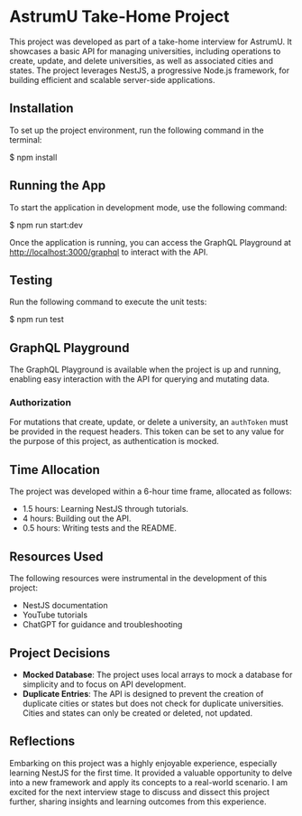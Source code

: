 # AstrumU Take-Home Project

This project was developed as part of a take-home interview for AstrumU. It showcases a basic API for managing universities, including operations to create, update, and delete universities, as well as associated cities and states. The project leverages NestJS, a progressive Node.js framework, for building efficient and scalable server-side applications.

## Installation

To set up the project environment, run the following command in the terminal:

$ npm install

## Running the App

To start the application in development mode, use the following command:

$ npm run start:dev

Once the application is running, you can access the GraphQL Playground at [http://localhost:3000/graphql](http://localhost:3000/graphql) to interact with the API.

## Testing

Run the following command to execute the unit tests:

$ npm run test

## GraphQL Playground

The GraphQL Playground is available when the project is up and running, enabling easy interaction with the API for querying and mutating data.

### Authorization

For mutations that create, update, or delete a university, an `authToken` must be provided in the request headers. This token can be set to any value for the purpose of this project, as authentication is mocked.

## Time Allocation

The project was developed within a 6-hour time frame, allocated as follows:

- 1.5 hours: Learning NestJS through tutorials.
- 4 hours: Building out the API.
- 0.5 hours: Writing tests and the README.

## Resources Used

The following resources were instrumental in the development of this project:

- NestJS documentation
- YouTube tutorials
- ChatGPT for guidance and troubleshooting

## Project Decisions

- **Mocked Database**: The project uses local arrays to mock a database for simplicity and to focus on API development.
- **Duplicate Entries**: The API is designed to prevent the creation of duplicate cities or states but does not check for duplicate universities. Cities and states can only be created or deleted, not updated.

## Reflections

Embarking on this project was a highly enjoyable experience, especially learning NestJS for the first time. It provided a valuable opportunity to delve into a new framework and apply its concepts to a real-world scenario. I am excited for the next interview stage to discuss and dissect this project further, sharing insights and learning outcomes from this experience.
